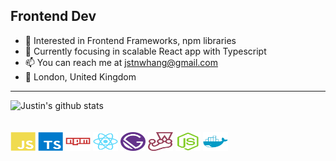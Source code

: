 ## Frontend Dev 
- 👀 Interested in Frontend Frameworks, npm libraries
- 🌱 Currently focusing in scalable React app with Typescript
- 📫 You can reach me at jstnwhang@gmail.com
- 📍 London, United Kingdom
---

<div>
  <img alt="Justin's github stats" src="https://github-readme-stats.vercel.app/api?username=jstnhwang&show_icons=true&hide_borders=true&hide_title=true&theme=dark" />
</div>
<br>
<div style="display: inline_break"><br>
  <img align="centre" height="30" width="40" src="https://raw.githubusercontent.com/devicons/devicon/master/icons/javascript/javascript-plain.svg" />
  <img align="centre" height="30" width="40" src="https://raw.githubusercontent.com/devicons/devicon/master/icons/typescript/typescript-plain.svg" />
  <img align="centre" height="30" width="40" src="https://raw.githubusercontent.com/devicons/devicon/master/icons/npm/npm-original-wordmark.svg" />
  <img align="centre" height="30" width="40" src="https://raw.githubusercontent.com/devicons/devicon/master/icons/react/react-original.svg" />
  <img align="centre" height="30" width="40" src="https://raw.githubusercontent.com/devicons/devicon/master/icons/gatsby/gatsby-plain.svg" />
  <img align="centre" height="30" width="40" src="https://raw.githubusercontent.com/devicons/devicon/master/icons/jest/jest-plain.svg" />
  <img align="centre" height="30" width="40" src="https://raw.githubusercontent.com/devicons/devicon/master/icons/nodejs/nodejs-original.svg" />
  <img align="centre" height="30" width="40" src="https://raw.githubusercontent.com/devicons/devicon/master/icons/docker/docker-plain.svg" />
</div>

<!---
jstnhwang/jstnhwang is a ✨ special ✨ repository because its `README.md` (this file) appears on your GitHub profile.
You can click the Preview link to take a look at your changes.
--->
